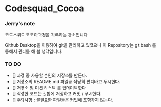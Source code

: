 # Codesquad_Cocoa

### Jerry's note

코드스쿼드 코코아과정을 기록하는 장소입니다.

Github Desktop을 이용하여 git을 관리하고 있었으나 이 Repository는 git bash 를 통해서 관리를 해 볼 생각입니다.

### TO DO

- [] 과정 중 사용할 본인의 저장소를 만든다.
- [] 저장소의 README.md 파일을 적당히 편지바고 푸시한다.
- [] 저장소 및 미션 리스트 를 업데이트한다.
- [] 작성한 코드는 깃헙에 저장하고 커밋 / 푸시한다.
- [] 주의사항 : 불필요한 파일들은 커밋에 포함하지 않는다.